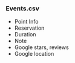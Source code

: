 ### Events.csv
  - Point Info
  - Reservation
  - Duration
  - Note
  - Google stars, reviews
  - Google location
